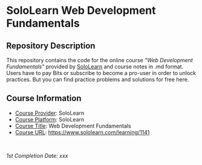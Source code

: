 <!-- README file for online courses -->

# SoloLearn Web Development Fundamentals

## Repository Description

This repository contains the code for the online course *"Web Development Fundamentals"* provided by [SoloLearn](https://www.sololearn.com) and course notes in .md format. Users have to pay Bits or subscribe to become a pro-user in order to unlock practices. But you can find practice problems and solutions for free here.

## Course Information

- <ins>Course Provider</ins>: SoloLearn
- <ins>Course Platform</ins>: SoloLearn
- <ins>Course Title</ins>: Web Development Fundamentals
- <ins>Course URL</ins>: https://www.sololearn.com/learning/1141

&nbsp;

*1st Completion Date: xxx*&emsp;
